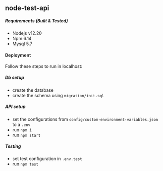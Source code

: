 ## node-test-api

##### Requirements (Built & Tested)

* Nodejs v12.20
* Npm 6.14
* Mysql 5.7

#### Deployment

Follow these steps to run in localhost:

##### Db setup

* create the database
* create the schema using `migration/init.sql`

##### API setup

* set the configurations from `config/custom-environment-variables.json` to a `.env`
* run `npm i`
* run `npm start`

##### Testing
* set test configuration in `.env.test`
* run `npm test`
